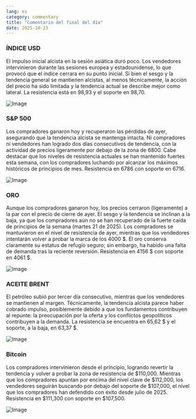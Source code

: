 ```yaml
---
lang: es
category: commentary
title: "Comentario del final del día"
date: 2025-10-23
---
```


### ÍNDICE USD

El impulso inicial alcista en la sesión asiática duró poco. Los vendedores intervinieron durante las sesiones europea y estadounidense, lo que provocó que el índice cerrara en su punto inicial. Si bien el sesgo y la tendencia general se mantienen alcistas, al menos técnicamente, la acción del precio ha sido limitada y la tendencia actual se describe mejor como lateral. La resistencia está en 98,93 y el soporte en 98,70.

![Image](https://markleighedu.github.io/img/Oct-2025/23-Oct-2025/usdindex.jpg)

### S&P 500

Los compradores ganaron hoy y recuperaron las pérdidas de ayer, asegurando que la tendencia alcista se mantenga intacta. Ni compradores ni vendedores han logrado dos días consecutivos de tendencia, con la actividad de precios ligeramente por debajo de la zona de 6800. Cabe destacar que los niveles de resistencia actuales se han mantenido fuertes esta semana, con los compradores luchando por alcanzar los máximos históricos de principios de mes. Resistencia en 6786 con soporte en 6716.

![Image](https://markleighedu.github.io/img/Oct-2025/23-Oct-2025/sp500.jpg)

### ORO

Aunque los compradores ganaron hoy, los precios cerraron (ligeramente) a la par con el precio de cierre de ayer. El sesgo y la tendencia se inclinan a la baja, ya que los compradores aún no se han recuperado de la fuerte caída de principios de la semana (martes 21 de 2025). Los compradores se mantuvieron en el nivel de resistencia de ayer, mientras que los vendedores intentarán volver a probar la marca de los 4000 $. El oro conserva claramente su estatus de refugio seguro; sin embargo, ha habido una falta de demanda tras la reciente reversión. Resistencia en 4156 $ con soporte en 4061 $.

![Image](https://markleighedu.github.io/img/Oct-2025/23-Oct-2025/gold.jpg)

### ACEITE BRENT

El petróleo subió por tercer día consecutivo, mientras que los vendedores se mantienen al margen. Técnicamente, la tendencia alcista parece haber cobrado impulso, posiblemente debido a que los fundamentos contribuyen al repunte: la preocupación por la oferta y los conflictos geopolíticos contribuyen a la demanda. La resistencia se encuentra en 65,62 $ y el soporte, a la baja, en 63,37 $.

![Image](https://markleighedu.github.io/img/Oct-2025/23-Oct-2025/brentoil.jpg)

### Bitcoin

Los compradores intervinieron desde el principio, logrando revertir la tendencia y volver a probar la zona de resistencia de $110,000. Mientras que los compradores apuntan por encima del nivel clave de $112,000, los vendedores seguirán buscando por debajo del soporte de $107,000, el nivel que los compradores han defendido con éxito desde julio de 2025. Resistencia en $111,300 con soporte en $107,500.

![Image](https://markleighedu.github.io/img/Oct-2025/23-Oct-2025/bitcoin.jpg)

